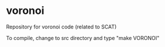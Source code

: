 # voronoi
Repository for voronoi code (related to SCAT)

To compile, change to src directory and type "make VORONOI"

